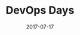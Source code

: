 ---
title: "DevOps Days"
date: "2017-07-17"
expiryDate: "2017-07-18"

event_start_date: "2017-07-17"
event_end_date: "2017-07-18"
event_start_time: ""
event_end_time: ""
event_location: "Washington, DC"
event_link: "https://www.devopsdays.org/events/2017-washington-dc/welcome/"

event_type: "Roadshow"
event_technology: "DevOps"
---